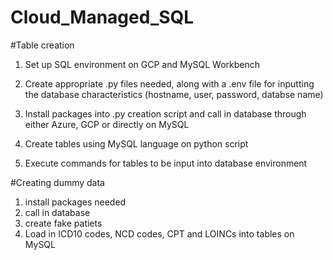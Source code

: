 # Cloud_Managed_SQL

#Table creation 
1. Set up SQL environment on GCP and MySQL Workbench

2. Create appropriate .py files needed, along with a .env file for inputting the database characteristics (hostname, user, password, databse name)
3. Install packages into .py creation script and call in database through either Azure, GCP or directly on MySQL
4. Create tables using MySQL language on python script 
5. Execute commands for tables to be input into database environment 

#Creating dummy data 
1. install packages needed
2. call in database 
3. create fake patiets 
4. Load in ICD10 codes, NCD codes, CPT and LOINCs into tables on MySQL 


